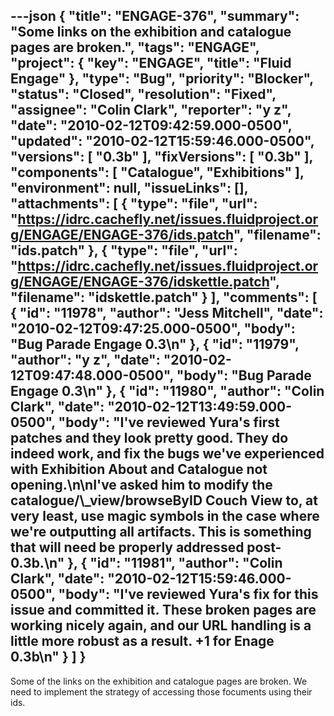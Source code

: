 ---json
{
  "title": "ENGAGE-376",
  "summary": "Some links on the exhibition and catalogue pages are broken.",
  "tags": "ENGAGE",
  "project": {
    "key": "ENGAGE",
    "title": "Fluid Engage"
  },
  "type": "Bug",
  "priority": "Blocker",
  "status": "Closed",
  "resolution": "Fixed",
  "assignee": "Colin Clark",
  "reporter": "y z",
  "date": "2010-02-12T09:42:59.000-0500",
  "updated": "2010-02-12T15:59:46.000-0500",
  "versions": [
    "0.3b"
  ],
  "fixVersions": [
    "0.3b"
  ],
  "components": [
    "Catalogue",
    "Exhibitions"
  ],
  "environment": null,
  "issueLinks": [],
  "attachments": [
    {
      "type": "file",
      "url": "https://idrc.cachefly.net/issues.fluidproject.org/ENGAGE/ENGAGE-376/ids.patch",
      "filename": "ids.patch"
    },
    {
      "type": "file",
      "url": "https://idrc.cachefly.net/issues.fluidproject.org/ENGAGE/ENGAGE-376/idskettle.patch",
      "filename": "idskettle.patch"
    }
  ],
  "comments": [
    {
      "id": "11978",
      "author": "Jess Mitchell",
      "date": "2010-02-12T09:47:25.000-0500",
      "body": "Bug Parade Engage 0.3\n"
    },
    {
      "id": "11979",
      "author": "y z",
      "date": "2010-02-12T09:47:48.000-0500",
      "body": "Bug Parade Engage 0.3\n"
    },
    {
      "id": "11980",
      "author": "Colin Clark",
      "date": "2010-02-12T13:49:59.000-0500",
      "body": "I've reviewed Yura's first patches and they look pretty good. They do indeed work, and fix the bugs we've experienced with Exhibition About and Catalogue not opening.\n\nI've asked him to modify the catalogue/\\_view/browseByID Couch View to, at very least, use magic symbols in the case where we're outputting all artifacts. This is something that will need be properly addressed post-0.3b.\n"
    },
    {
      "id": "11981",
      "author": "Colin Clark",
      "date": "2010-02-12T15:59:46.000-0500",
      "body": "I've reviewed Yura's fix for this issue and committed it. These broken pages are working nicely again, and our URL handling is a little more robust as a result. +1 for Enage 0.3b\n"
    }
  ]
}
---
Some of the links on the exhibition and catalogue pages are broken. We need to implement the strategy of accessing those focuments using their ids.

        